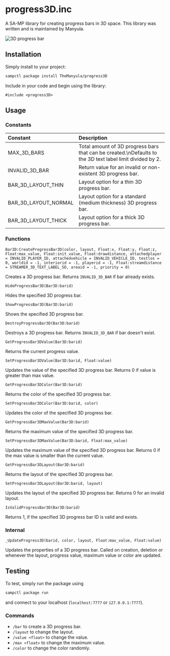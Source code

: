 # progress3D.inc

A SA-MP library for creating progress bars in 3D space. This library was written and is maintained by Manyula.

![3D progress bar](https://www2.pic-upload.de/thumb/35895015/progress3D.png)

## Installation

Simply install to your project:

```bash
sampctl package install TheManyula/progress3D
```

Include in your code and begin using the library:

```pawn
#include <progress3D>
```

## Usage

### Constants

| Constant             | Description                                                                                              |
| :------------------- | :------------------------------------------------------------------------------------------------------- |
| MAX_3D_BARS          | Total amount of 3D progress bars that can be created.\nDefaults to the 3D text label limit divided by 2. |
| INVALID_3D_BAR       | Return value for an invalid or non-existent 3D progress bar.                                             |
| BAR_3D_LAYOUT_THIN   | Layout option for a thin 3D progress bar.                                                                |
| BAR_3D_LAYOUT_NORMAL | Layout option for a standard (medium thickness) 3D progress bar.                                         |
| BAR_3D_LAYOUT_THICK  | Layout option for a thick 3D progress bar.                                                               |

### Functions

```pawn
Bar3D:CreateProgressBar3D(color, layout, Float:x, Float:y, Float:z, Float:max_value, Float:init_value, Float:drawdistance, attachedplayer = INVALID_PLAYER_ID, attachedvehicle = INVALID_VEHICLE_ID, testlos = 0, worldid = -1, interiorid = -1, playerid = -1, Float:streamdistance = STREAMER_3D_TEXT_LABEL_SD, areaid = -1, priority = 0)
```

Creates a 3D progress bar. Returns `INVALID_3D_BAR` if bar already exists.

```pawn
HideProgressBar3D(Bar3D:barid)
```

Hides the specified 3D progress bar.

```pawn
ShowProgressBar3D(Bar3D:barid)
```

Shows the specified 3D progress bar.

```pawn
DestroyProgressBar3D(Bar3D:barid)
```

Destroys a 3D progress bar. Returns `INVALID_3D_BAR` if bar doesn't exist.

```pawn
GetProgressBar3DValue(Bar3D:barid)
```

Returns the current progress value.

```pawn
SetProgressBar3DValue(Bar3D:barid, Float:value)
```

Updates the value of the specified 3D progress bar. Returns 0 if value is greater than max value.

```pawn
GetProgressBar3DColor(Bar3D:barid)
```

Returns the color of the specified 3D progress bar.

```pawn
SetProgressBar3DColor(Bar3D:barid, color)
```

Updates the color of the specified 3D progress bar.

```pawn
GetProgressBar3DMaxValue(Bar3D:barid)
```

Returns the maximum value of the specified 3D progress bar.

```pawn
SetProgressBar3DMaxValue(Bar3D:barid, Float:max_value)
```

Updates the maximum value of the specified 3D progress bar. Returns 0 if the max value is smaller than the current value.

```pawn
GetProgressBar3DLayout(Bar3D:barid)
```

Returns the layout of the specified 3D progress bar.

```pawn
SetProgressBar3DLayout(Bar3D:barid, layout)
```

Updates the layout of the specified 3D progress bar. Returns 0 for an invalid layout.

```pawn
IsValidProgressBar3D(Bar3D:barid)
```

Returns 1, if the specified 3D progress bar ID is valid and exists.

### Internal

```pawn
_UpdateProgress3D(barid, color, layout, Float:max_value, Float:value)
```

Updates the properties of a 3D progress bar. Called on creation, deletion or whenever the layout, progress value, maximum value or color are updated.

## Testing

To test, simply run the package using

```bash
sampctl package run
```

and connect to your localhost (`localhost:7777` or `127.0.0.1:7777`).

### Commands

* `/bar` to create a 3D progress bar.
* `/layout` to change the layout.
* `/value <float>` to change the value.
* `/max <float>` to change the maximum value.
* `/color` to change the color randomly.
